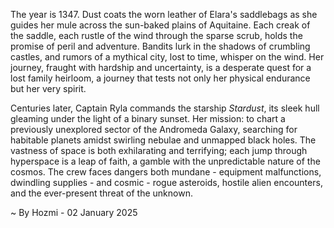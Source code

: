 
The year is 1347.  Dust coats the worn leather of Elara's saddlebags as she guides her mule across the sun-baked plains of Aquitaine.  Each creak of the saddle, each rustle of the wind through the sparse scrub, holds the promise of peril and adventure.  Bandits lurk in the shadows of crumbling castles, and rumors of a mythical city, lost to time, whisper on the wind.  Her journey, fraught with hardship and uncertainty, is a desperate quest for a lost family heirloom, a journey that tests not only her physical endurance but her very spirit.

Centuries later, Captain Ryla commands the starship *Stardust*, its sleek hull gleaming under the light of a binary sunset.  Her mission: to chart a previously unexplored sector of the Andromeda Galaxy, searching for habitable planets amidst swirling nebulae and unmapped black holes.  The vastness of space is both exhilarating and terrifying; each jump through hyperspace is a leap of faith, a gamble with the unpredictable nature of the cosmos.  The crew faces dangers both mundane - equipment malfunctions, dwindling supplies - and cosmic - rogue asteroids, hostile alien encounters, and the ever-present threat of the unknown.

~ By Hozmi - 02 January 2025

